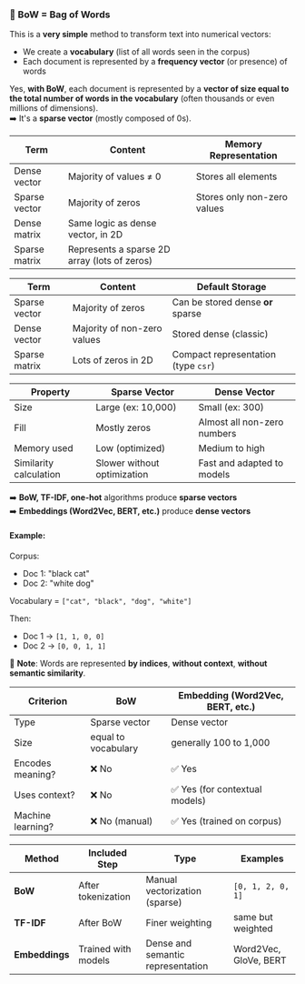 ### 🔹 BoW = Bag of Words

This is a **very simple** method to transform text into numerical vectors:

- We create a **vocabulary** (list of all words seen in the corpus)
- Each document is represented by a **frequency vector** (or presence) of words

Yes, **with BoW**, each document is represented by a **vector of size equal to the total number of words in the vocabulary** (often thousands or even millions of dimensions).  
➡️ It's a **sparse vector** (mostly composed of 0s).

|Term|Content|Memory Representation|
|---|---|---|
|Dense vector|Majority of values ≠ 0|Stores all elements|
|Sparse vector|Majority of zeros|Stores only non-zero values|
|Dense matrix|Same logic as dense vector, in 2D||
|Sparse matrix|Represents a sparse 2D array (lots of zeros)||

| Term         | Content                        | Default Storage                  |
| ------------- | ------------------------------ | -------------------------------- |
| Sparse vector | Majority of zeros              | Can be stored dense **or** sparse |
| Dense vector  | Majority of non-zero values    | Stored dense (classic)           |
| Sparse matrix | Lots of zeros in 2D            | Compact representation (type `csr`) |

| Property            | Sparse Vector               | Dense Vector                     |
| -------------------- | --------------------------- | -------------------------------- |
| Size                | Large (ex: 10,000)          | Small (ex: 300)                  |
| Fill                | Mostly zeros                | Almost all non-zero numbers      |
| Memory used         | Low (optimized)             | Medium to high                   |
| Similarity calculation | Slower without optimization | Fast and adapted to models       |
➡️ **BoW, TF-IDF, one-hot** algorithms produce **sparse vectors**  
➡️ **Embeddings (Word2Vec, BERT, etc.)** produce **dense vectors**

#### Example:

Corpus:
- Doc 1: "black cat"
- Doc 2: "white dog"

Vocabulary = `["cat", "black", "dog", "white"]`

Then:
- Doc 1 → `[1, 1, 0, 0]`    
- Doc 2 → `[0, 0, 1, 1]`

📌 **Note**: Words are represented **by indices**, **without context**, **without semantic similarity**.

| Criterion                     | BoW                  | Embedding (Word2Vec, BERT, etc.) |
| --------------------------- | -------------------- | -------------------------------- |
| Type                        | Sparse vector        | Dense vector                     |
| Size                        | equal to vocabulary  | generally 100 to 1,000           |
| Encodes meaning?            | ❌ No                 | ✅ Yes                           |
| Uses context?              | ❌ No                 | ✅ Yes (for contextual models)    |
| Machine learning?          | ❌ No (manual)        | ✅ Yes (trained on corpus)        |

| Method        | Included Step              | Type                               | Examples              |
| -------------- | -------------------------- | ---------------------------------- | --------------------- |
| **BoW**        | After tokenization         | Manual vectorization (sparse)      | `[0, 1, 2, 0, 1]`     |
| **TF-IDF**     | After BoW                  | Finer weighting                    | same but weighted     |
| **Embeddings** | Trained with models        | Dense and semantic representation  | Word2Vec, GloVe, BERT |